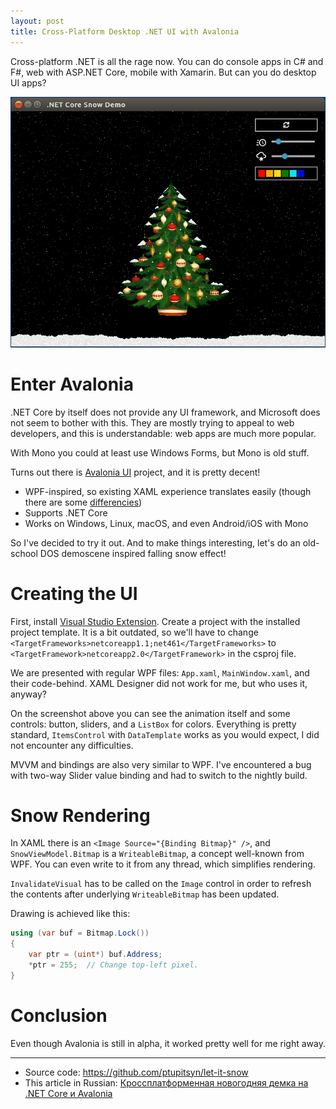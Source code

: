 ```yaml
---
layout: post
title: Cross-Platform Desktop .NET UI with Avalonia
---
```


Cross-platform .NET is all the rage now. You can do console apps in C# and F#, 
web with ASP.NET Core, mobile with Xamarin. But can you do desktop UI apps?

![UI demo gif](../images/let-it-snow-tree.gif)

# Enter Avalonia

.NET Core by itself does not provide any UI framework, and Microsoft does not seem to bother with this.
They are mostly trying to appeal to web developers, and this is understandable: web apps are much more popular.

With Mono you could at least use Windows Forms, but Mono is old stuff.

Turns out there is [Avalonia UI](https://github.com/AvaloniaUI/Avalonia) project, and it is pretty decent!
* WPF-inspired, so existing XAML experience translates easily (though there are some [differencies](http://avaloniaui.net/tutorial/from-wpf.html))
* Supports .NET Core
* Works on Windows, Linux, macOS, and even Android/iOS with Mono

So I've decided to try it out. And to make things interesting, let's do an old-school DOS demoscene inspired falling snow effect!

# Creating the UI

First, install [Visual Studio Extension](https://marketplace.visualstudio.com/items?itemName=AvaloniaTeam.AvaloniaforVisualStudio).
Create a project with the installed project template. It is a bit outdated, so we'll have to change 
`<TargetFrameworks>netcoreapp1.1;net461</TargetFrameworks>` to `<TargetFramework>netcoreapp2.0</TargetFramework>` in the csproj file.

We are presented with regular WPF files: `App.xaml`, `MainWindow.xaml`, and their code-behind.
XAML Designer did not work for me, but who uses it, anyway?

On the screenshot above you can see the animation itself and some controls: button, sliders, and a `ListBox` for colors.
Everything is pretty standard, `ItemsControl` with `DataTemplate` works as you would expect, I did not encounter any difficulties.

MVVM and bindings are also very similar to WPF.
I've encountered a bug with two-way Slider value binding and had to switch to the nightly build.

# Snow Rendering

In XAML there is an `<Image Source="{Binding Bitmap}" />`, and `SnowViewModel.Bitmap` is a
`WriteableBitmap`, a concept well-known from WPF. You can even write to it from any thread, which simplifies rendering.

`InvalidateVisual` has to be called on the `Image` control in order to refresh the contents after
underlying `WriteableBitmap` has been updated.

Drawing is achieved like this:

```cs
using (var buf = Bitmap.Lock())
{
    var ptr = (uint*) buf.Address;
    *ptr = 255;  // Change top-left pixel.
}
``` 

# Conclusion

Even though Avalonia is still in alpha, it worked pretty well for me right away.



---
* Source code: https://github.com/ptupitsyn/let-it-snow
* This article in Russian: [Кроссплатформенная новогодняя демка на .NET Core и Avalonia](https://habrahabr.ru/post/345708/)
